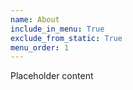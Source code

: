 ```yaml
---
name: About
include_in_menu: True
exclude_from_static: True
menu_order: 1
---
```


Placeholder content